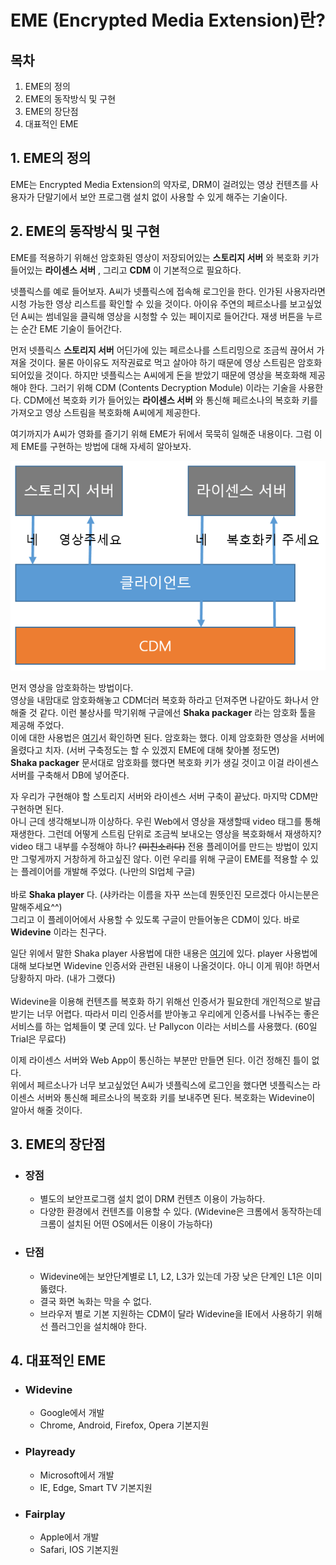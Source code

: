 # EME (Encrypted Media Extension)란?
## 목차
1. EME의 정의
2. EME의 동작방식 및 구현
3. EME의 장단점
4. 대표적인 EME

## 1. EME의 정의
EME는 Encrypted Media Extension의 약자로, DRM이 걸려있는 영상 컨텐츠를 사용자가 단말기에서 보안 프로그램 설치 없이 사용할 수 있게 해주는 기술이다.

## 2. EME의 동작방식 및 구현
EME를 적용하기 위해선 암호화된 영상이 저장되어있는 <strong>스토리지 서버</strong> 와 복호화 키가 들어있는 **라이센스 서버** , 그리고 **CDM** 이 기본적으로 필요하다.

넷플릭스를 예로 들어보자. A씨가 넷플릭스에 접속해 로그인을 한다. 인가된 사용자라면 시청 가능한 영상 리스트를 확인할 수 있을 것이다. 아이유 주연의 페르소나를 보고싶었던 A씨는 썸네일을 클릭해 영상을 시청할 수 있는 페이지로 들어간다. 재생 버튼을 누르는 순간 EME 기술이 들어간다.
    
먼저 넷플릭스 **스토리지 서버** 어딘가에 있는 페르소나를 스트리밍으로 조금씩 끊어서 가져올 것이다. 물론 아이유도 저작권료로 먹고 살아야 하기 때문에 영상 스트림은 암호화 되어있을 것이다. 하지만 넷플릭스는 A씨에게 돈을 받았기 때문에 영상을 복호화해 제공해야 한다. 그러기 위해 CDM (Contents Decryption Module) 이라는 기술을 사용한다. CDM에선 복호화 키가 들어있는 **라이센스 서버** 와 통신해 페르소나의 복호화 키를 가져오고 영상 스트림을 복호화해 A씨에게 제공한다.

여기까지가 A씨가 영화를 즐기기 위해 EME가 뒤에서 묵묵히 일해준 내용이다. 그럼 이제 EME를 구현하는 방법에 대해 자세히 알아보자.

<img src="EME.PNG">

먼저 영상을 암호화하는 방법이다. <br>
영상을 내맘대로 암호화해놓고 CDM더러 복호화 하라고 던져주면 나같아도 화나서 안해줄 것 같다. 이런 불상사를 막기위해 구글에선 **Shaka packager** 라는 암호화 툴을 제공해 주었다. <br>
이에 대한 사용법은 <a href="https://google.github.io/shaka-packager/html/">여기</a>서 확인하면 된다. 암호화는 했다. 이제 암호화한 영상을 서버에 올렸다고 치자. (서버 구축정도는 할 수 있겠지 EME에 대해 찾아볼 정도면) <br>
**Shaka packager** 문서대로 암호화를 했다면 복호화 키가 생길 것이고 이걸 라이센스 서버를 구축해서 DB에 넣어준다.

자 우리가 구현해야 할 스토리지 서버와 라이센스 서버 구축이 끝났다. 마지막 CDM만 구현하면 된다. <br>
아니 근데 생각해보니까 이상하다. 우린 Web에서 영상을 재생할때 video 태그를 통해 재생한다. 그런데 어떻게 스트림 단위로 조금씩 보내오는 영상을 복호화해서 재생하지? <br>
video 태그 내부를 수정해야 하나? ~~(미친소리다)~~ 전용 플레이어를 만드는 방법이 있지만 그렇게까지 거창하게 하고싶진 않다. 이런 우리를 위해 구글이 EME를 적용할 수 있는 플레이어를 개발해 주었다. (나만의 SI업체 구글) <br><br>
바로 **Shaka player** 다. (샤카라는 이름을 자꾸 쓰는데 뭔뜻인진 모르겠다 아시는분은 말해주세요^^) <br>
그리고 이 플레이어에서 사용할 수 있도록 구글이 만들어놓은 CDM이 있다. 바로 **Widevine** 이라는 친구다.

일단 위에서 말한 Shaka player 사용법에 대한 내용은 <a href="https://shaka-player-demo.appspot.com/docs/api/tutorial-welcome.html">여기</a>에 있다. player 사용법에 대해 보다보면 Widevine 인증서와 관련된 내용이 나올것이다. 아니 이게 뭐야! 하면서 당황하지 마라. (내가 그랬다)<br><br>
Widevine을 이용해 컨텐츠를 복호화 하기 위해선 인증서가 필요한데 개인적으로 발급받기는 너무 어렵다. 따라서 미리 인증서를 받아놓고 우리에게 인증서를 나눠주는 좋은 서비스를 하는 업체들이 몇 군데 있다. 난 Pallycon 이라는 서비스를 사용했다. (60일 Trial은 무료다)

이제 라이센스 서버와 Web App이 통신하는 부분만 만들면 된다. 이건 정해진 틀이 없다. <br>
위에서 페르소나가 너무 보고싶었던 A씨가 넷플릭스에 로그인을 했다면 넷플릭스는 라이센스 서버와 통신해 페르소나의 복호화 키를 보내주면 된다. 복호화는 Widevine이 알아서 해줄 것이다.


## 3. EME의 장단점
* ### 장점
    * 별도의 보안프로그램 설치 없이 DRM 컨텐츠 이용이 가능하다.
    * 다양한 환경에서 컨텐츠를 이용할 수 있다. (Widevine은 크롬에서 동작하는데 크롬이 설치된 어떤 OS에서든 이용이 가능하다)
* ### 단점
    * Widevine에는 보안단계별로 L1, L2, L3가 있는데 가장 낮은 단계인 L1은 이미 뚫렸다.
    * 결국 화면 녹화는 막을 수 없다.
    * 브라우저 별로 기본 지원하는 CDM이 달라 Widevine을 IE에서 사용하기 위해선 플러그인을 설치해야 한다.


## 4. 대표적인 EME
* ### Widevine
    * Google에서 개발
    * Chrome, Android, Firefox, Opera 기본지원
* ### Playready
    * Microsoft에서 개발
    * IE, Edge, Smart TV 기본지원
* ### Fairplay
    * Apple에서 개발
    * Safari, IOS 기본지원
